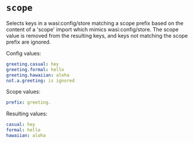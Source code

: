# `scope`

Selects keys in a wasi:config/store matching a scope prefix based on the content of a 'scope' import which mimics wasi:config/store. The scope value is removed from the resulting keys, and keys not matching the scope prefix are ignored.

Config values:
```yaml
greeting.casual: hey
greeting.formal: hello
greeting.hawaiian: aloha
not.a.greeting: is ignored
```

Scope values:
```yaml
prefix: greeting.
```

Resulting values:
```yaml
casual: hey
formal: hello
hawaiian: aloha
```
